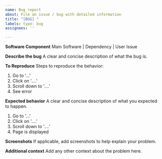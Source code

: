 ```yaml
---
name: Bug report
about: File an issue / bug with detailed information
title: "[BUG] "
labels: type: bug
assignees: ''

---
```


**Software Component**
Main Software | Dependency | User Issue

**Describe the bug**
A clear and concise description of what the bug is.

**To Reproduce**
Steps to reproduce the behavior:
1. Go to '...'
2. Click on '....'
3. Scroll down to '....'
4. See error

**Expected behavior**
A clear and concise description of what you expected to happen.

1. Go to '...'
2. Click on '....'
3. Scroll down to '....'
4. Page is displayed

**Screenshots**
If applicable, add screenshots to help explain your problem.

**Additional context**
Add any other context about the problem here.
